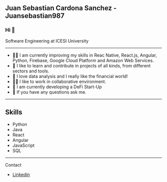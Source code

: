## Juan Sebastian Cardona Sanchez - Juansebastian987

### Hi 👋

Software Engineering at ICESI University

---

- ✍🏽 I am currently improving my skills in Reac Native, React.js, Angular, Python, Firebase, Google Cloud Platform and Amazon Web Services.
- 💫 I like to learn and contribute in projects of all kinds, from different sectors and tools.
- 💼 I love data analysis and I really like the financial world!
- 👏🏽 I like to work in collaborative environment.
- 🌱 I am currently developing a DeFi Start-Up
- 💬 If you have any questions ask me.

---

## Skills

- Python
- Java
- React
- Angular
- JavaScript
- SQL

---

Contact

- [Linkedin](https://www.linkedin.com/in/juancardonasanchez/)
